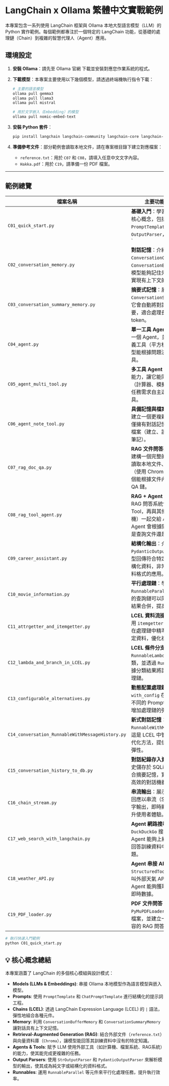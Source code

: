 # LangChain x Ollama 繁體中文實戰範例

本專案包含一系列使用 LangChain 框架與 Ollama 本地大型語言模型（LLM）的 Python 實作範例。每個範例都專注於一個特定的 LangChain 功能，從基礎的處理鏈（Chain）到複雜的智慧代理人（Agent）應用。

## 環境設定

1.  **安裝 Ollama**：請先至 Ollama 官網 下載並安裝對應您作業系統的程式。

2.  **下載模型**：本專案主要使用以下幾個模型，請透過終端機執行指令下載：
    ```bash
    # 主要的語言模型
    ollama pull gemma3
    ollama pull llama3
    ollama pull mistral

    # 用於文字嵌入（Embedding）的模型
    ollama pull nomic-embed-text
    ```

3.  **安裝 Python 套件**：
    ```bash
    pip install langchain langchain-community langchain-core langchain-text-splitters langchain-ollama chromadb pydantic pymupdf duckduckgo-search requests
    ```

4.  **準備參考文件**：部分範例會讀取本地文件，請在專案根目錄下建立對應檔案：
    *   `reference.txt`：用於 `C07` 和 `C08`，請填入任意中文文字內容。
    *   `Hakka.pdf`：用於 `C19`，請準備一份 PDF 檔案。

---

## 範例總覽

| 檔案名稱                               | 主要功能與展示概念                                                                                                                             |
| -------------------------------------- | ---------------------------------------------------------------------------------------------------------------------------------------------- |
| `C01_quick_start.py`                   | **基礎入門**：學習 LangChain 的核心概念，包括 `PromptTemplate`、`LLM` 和 `OutputParser`，並使用 LCEL 的 `|` 符號串接成一個基本的處理鏈。         |
| `C02_conversation_memory.py`           | **對話記憶**：介紹 `ConversationChain` 與 `ConversationBufferMemory`，讓模型能夠記住先前的對話內容，實現有上下文的問答。                     |
| `C03_conversation_summary_memory.py`   | **摘要式記憶**：展示 `ConversationSummaryMemory`，它會自動將對話歷史總結成摘要，適合處理長篇對話以節省 token。                         |
| `C04_agent.py`                         | **單一工具 Agent**：學習如何建立一個 Agent，並賦予它一個自定義工具（平方根計算器），讓模型能根據問題決定是否使用該工具。                   |
| `C05_agent_multi_tool.py`              | **多工具 Agent**：擴充 Agent 的能力，讓它能同時擁有多個工具（計算器、模擬搜尋），並根據任務需求自主選擇最適合的工具。                   |
| `C06_agent_note_tool.py`               | **具備記憶與檔案操作的 Agent**：建立一個更複雜的 Agent，它不僅擁有對話記憶，還能操作本地檔案（建立、讀取、追加、修改筆記）。         |
| `C07_rag_doc_qa.py`                    | **RAG 文件問答系統**：展示如何建構一個完整的 RAG 流程。從讀取本地文件、切割、向量化（使用 ChromaDB），到建立一個能根據文件內容回答問題的 QA 鏈。 |
| `C08_rag_tool_agent.py`                | **RAG + Agent 整合應用**：將 RAG 問答系統包裝成一個 Tool，再與其他工具（如計算機）一起交給 Agent 管理。Agent 會根據問題的性質，決定是查詢文件還是進行計算。 |
| `C09_career_assistant.py`              | **結構化輸出**：介紹如何使用 `PydanticOutputParser`，強制模型回傳符合特定 JSON 格式的結構化資料，非常適合需要穩定資料格式的應用。     |
| `C10_movie_information.py`             | **平行處理鏈**：學習使用 `RunnableParallel`，讓多個獨立的查詢鏈可以同時執行，最後將結果合併，提高效率。                                 |
| `C11_attrgetter_and_itemgetter.py`     | **LCEL 資料流操作**：展示如何使用 `itemgetter` 和 `attrgetter` 在處理鏈中精準地擷取與傳遞特定資料，優化複雜的資料流。                   |
| `C12_lambda_and_branch_in_LCEL.py`     | **LCEL 條件分支**：學習使用 `RunnableLambda` 進行任務分類，並透過 `RunnableBranch` 根據分類結果將請求導向不同的處理鏈。                 |
| `C13_configurable_alternatives.py`     | **動態配置處理鏈**：展示如何使用 `with_config` 在執行時動態切換不同的 Prompt 或 LLM 模型，增加處理鏈的彈性。                           |
| `C14_conversation_RunnableWithMessageHistory.py` | **新式對話記憶**：介紹 `RunnableWithMessageHistory`，這是 LCEL 中管理對話歷史的現代化方法，提供更好的整合性與彈性。                 |
| `C15_conversation_history_to_db.py`    | **對話紀錄存入資料庫**：將聊天歷史儲存於 SQLite 資料庫，並結合摘要記憶，實現可長期保存且高效的對話機器人。                             |
| `C16_chain_stream.py`                  | **串流輸出**：展示如何讓 LLM 的回應以串流（Stream）方式逐字輸出，即時顯示結果，大幅提升使用者體驗。                                   |
| `C17_web_search_with_langchain.py`     | **Agent 網路搜尋**：整合 `DuckDuckGo` 搜尋工具，讓 Agent 能夠上網查詢即時資訊，回答訓練資料中沒有的時事問題。                         |
| `C18_weather_API.py`                   | **Agent 串接 API**：使用 `StructuredTool` 建立一個能呼叫外部天氣 API 的工具，讓 Agent 能夠獲取並整理結構化的即時數據。                 |
| `C19_PDF_loader.py`                    | **PDF 文件問答**：展示如何使用 `PyMuPDFLoader` 載入並處理 PDF 檔案，並建立一個針對 PDF 內容的 RAG 問答系統。                         |


```bash
# 執行快速入門範例
python C01_quick_start.py
```

## 💡 核心概念總結

本專案涵蓋了 LangChain 的多個核心模組與設計模式：

-   **Models (LLMs & Embeddings)**: 串接 Ollama 本地模型作為語言模型與嵌入模型。
-   **Prompts**: 使用 `PromptTemplate` 和 `ChatPromptTemplate` 進行結構化的提示詞工程。
-   **Chains (LCEL)**: 透過 LangChain Expression Language (LCEL) 的 `|` 語法，彈性地組合各種元件。
-   **Memory**: 利用 `ConversationBufferMemory` 和 `ConversationSummaryMemory` 讓對話具有上下文記憶。
-   **Retrieval-Augmented Generation (RAG)**: 結合外部文件（`reference.txt`）與向量資料庫（`Chroma`），讓模型能回答其訓練資料中沒有的特定知識。
-   **Agents & Tools**: 賦予 LLM 使用外部工具（如計算機、檔案系統、RAG系統）的能力，使其能完成更複雜的任務。
-   **Output Parsers**: 使用 `StrOutputParser` 和 `PydanticOutputParser` 來解析模型的輸出，使其成為純文字或結構化的資料格式。
-   **Runnables**: 運用 `RunnableParallel` 等元件來平行化處理任務，提升執行效率。


